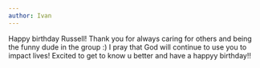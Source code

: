 ```yaml
---
author: Ivan
---
```


Happy birthday Russell! Thank you for always caring for others and being the funny dude in the group :) I pray that God will continue to use you to impact lives! Excited to get to know u better and have a happyy birthday!!
